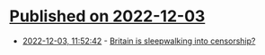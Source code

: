 # [Published on 2022-12-03](index.md)

* [2022-12-03, 11:52:42](https://news.ycombinator.com/item?id=33842776) - [Britain is sleepwalking into censorship?](https://www.telegraph.co.uk/news/2022/12/01/britain-sleepwalking-censorship-running-time-stop/)
